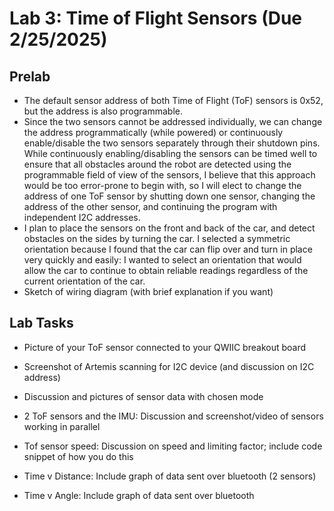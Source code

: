 # Lab 3: Time of Flight Sensors (Due 2/25/2025)

## Prelab
* The default sensor address of both Time of Flight (ToF) sensors is 0x52, but the address is also programmable.
* Since the two sensors cannot be addressed individually, we can change the address programmatically (while powered) or continuously enable/disable the two sensors separately through their shutdown pins. While continuously enabling/disabling the sensors can be timed well to ensure that all obstacles around the robot are detected using the programmable field of view of the sensors, I believe that this approach would be too error-prone to begin with, so I will elect to change the address of one ToF sensor by shutting down one sensor, changing the address of the other sensor, and continuing the program with independent I2C addresses.
* I plan to place the sensors on the front and back of the car, and detect obstacles on the sides by turning the car. I selected a symmetric orientation because I found that the car can flip over and turn in place very quickly and easily: I wanted to select an orientation that would allow the car to continue to obtain reliable readings regardless of the current orientation of the car. 
* Sketch of wiring diagram (with brief explanation if you want)

## Lab Tasks
* Picture of your ToF sensor connected to your QWIIC breakout board

* Screenshot of Artemis scanning for I2C device (and discussion on I2C address)

* Discussion and pictures of sensor data with chosen mode
* 2 ToF sensors and the IMU: Discussion and screenshot/video of sensors working in parallel
* Tof sensor speed: Discussion on speed and limiting factor; include code snippet of how you do this
* Time v Distance: Include graph of data sent over bluetooth (2 sensors)
* Time v Angle: Include graph of data sent over bluetooth
